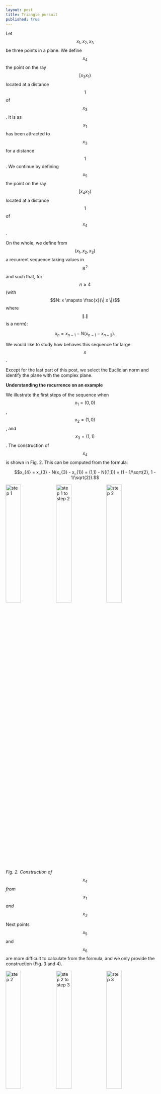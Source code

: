 ```yaml
---
layout: post
title: Triangle pursuit
published: true
---
```

<script src="https://cdn.mathjax.org/mathjax/latest/MathJax.js?config=TeX-AMS-MML_HTMLorMML" type="text/javascript"></script>
Let $$x_1, x_2, x_3$$ be three points in a plane.
We define $$x_4$$ the point on the ray $$[x_3 x_1)$$ located at a distance $$1$$ of $$x_3$$.
It is as $$x_1$$ has been attracted to $$x_3$$ for a distance $$1$$.
We continue by defining $$x_5$$ the point on the ray $$[x_4 x_2)$$ located at a distance $$1$$ of $$x_4$$.

On the whole, we define from $$(x_1, x_2, x_3)$$ a recurrent sequence taking values in $$\mathbb{R}^2$$
and such that, for $$n \geq 4$$ (with $$N: x \mapsto \frac{x}{\| x \|}$$ where $$ \|.\|$$ is a norm):

$$x_{n} = x_{n-1} - N(x_{n-1} - x_{n-3}).$$

We would like to study how behaves this sequence for large $$n$$.


Except for the last part of this post, 
we select the Euclidian norm and identify the plane with the complex plane.

**Understanding the recurrence on an example**

We illustrate the first steps of the sequence when $$x_1=(0,0)$$, $$x_2=(1,0)$$, and $$x_3=(1,1)$$.
The construction of $$x_4$$ is shown in Fig. 2.
This can be computed from the formula:

$$x_{4} = x_{3} - N(x_{3} - x_{1}) = (1,1) - N((1,1)) = (1 - 1/\sqrt{2}, 1 - 1/\sqrt{2}).$$

<img src="../images/2017-6-11-Triangle-pursuit/intro_images/1.png" alt="step 1" width="31%"/>
<img src="../images/2017-6-11-Triangle-pursuit/intro_images/1_begin.png" alt="step 1 to step 2" width="31%"/>
<img src="../images/2017-6-11-Triangle-pursuit/intro_images/1_end.png" alt="step 2" width="31%"/>

*Fig. 2. Construction of $$x_4$$ from $$x_1$$ and $$x_3$$*

Next points $$x_5$$ and $$x_6$$ are more difficult to calculate from the formula, and we only provide the construction (Fig. 3 and 4).

<img src="../images/2017-6-11-Triangle-pursuit/intro_images/2.png" alt="step 2" width="31%"/>
<img src="../images/2017-6-11-Triangle-pursuit/intro_images/2_begin.png" alt="step 2 to step 3" width="31%"/>
<img src="../images/2017-6-11-Triangle-pursuit/intro_images/2_end.png" alt="step 3" width="31%"/>

*Fig. 3. Construction of $$x_5$$ from $$x_2$$ and $$x_4$$*

<img src="../images/2017-6-11-Triangle-pursuit/intro_images/3.png" alt="step 3" width="31%"/>
<img src="../images/2017-6-11-Triangle-pursuit/intro_images/3_begin.png" alt="step 3 to step 4" width="31%"/>
<img src="../images/2017-6-11-Triangle-pursuit/intro_images/3_end.png" alt="step 4" width="31%"/>

*Fig. 4. Construction of $$x_6$$ from $$x_3$$ and $$x_5$$*

After some steps, we obtain $$3$$ adherent points forming an equilateral triangle.
Initial and final steps are shown in Fig. 5.

<center>
<img src="../images/2017-6-11-Triangle-pursuit/intro_images/1.png" alt="step 1"/>
<img src="../images/2017-6-11-Triangle-pursuit/intro_images/14.png" alt="step 14"/>
</center>

*Fig. 5. Initial and final steps*

Note that the sequence may be undefined for some initial triplets (for example when $$x_1 = x_2 = x_3$$).

**Reducing dimension of the problem**
 
Each triplet contains $$6$$ real parameters. We will show that we can reduce the *triangle pursuit* problem to $$1$$ parameter without loss of generality. Explicitly, our final parameter will be $$t \in (0, 2 \pi) \setminus \lbrace \pi \rbrace$$, related with triplet $$(x_1, x_2, x_3) = (0, 1, e^{it})$$.

***Applying rotation and translation***

Suppose that $$(x_n)_n$$ is well-defined from triplet $$(x_1, x_2, x_3)$$.
Let $$\theta \in [0, 2 \pi)$$ and $$b \in \mathbb{C}$$.
Let for $$k \in \lbrace 1, 2, 3 \rbrace$$:
$$x'_k := e^{-i \theta} (x_k - b).$$

Then, for $$k \in \lbrace 1, 2, 3 \rbrace$$, $$x_k = e^{i  \theta} x'_k + b.$$
We rewrite $$x_4$$ as follows:

$$x_4 = x_3 - N(x_3 - x_1) = e^{i  \theta} x'_3 + b - N(e^{i  \theta} x'_3 - e^{i  \theta} x'_1).$$

Because $$N(.)$$ is defined with the Euclidian norm, we obtain:

$$x_4 = e^{i  \theta} x'_3 + b - e^{i  \theta} N( x'_3 - x'_1)
= e^{i  \theta} \left(x'_3 - N( x'_3 - x'_1) \right) + b.$$

Since $$x_4$$ exists, $$x'_3 - N( x'_3 - x'_1)$$ exists and we define:
$$x'_4 := x'_3 - N( x'_3 - x'_1).$$

We can continue and define $$(x'_n)$$ such that for all $$n$$:
$$x'_n := e^{i \theta} x'_n + b.$$

***From 6 to 3 parameters***

Suppose as before that $$(x_n)_n$$ is well-defined from triplet $$(x_1, x_2, x_3)$$.

Rotation and translation have released $$3$$ degree of freedom. 
In this paragraph, we select $$\theta$$ and $$b$$ to obtain a triplet $$(x'_1, x'_2, x'_3)$$
verifying those $$3$$ conditions:

$$x'_1 \text{ on the ray } ]x'_3 0)~~~;~~~x'_2 \in \mathbb{R}^{+}~~~;~~~\| x'_3 \| = 1.$$

Positions of $$x'_1, x'_2, x'_3$$ are illustrated in Fig. 6.

<center><img src="../images/2017-6-11-Triangle-pursuit/three_params/three_param_500.png" alt="positions of x'1 x'2 and x'3 after transformation"/></center>

*Fig. 6. Typical positions of $$x'_1, x'_2$$ and $$x'_3$$ after transformation*

Calculations are tedious, so you can skip them at first reading.

First, we have $$x_3 \neq x_1$$, otherwise $$x_4$$ cannot be defined.
Then, we let:

$$s:= \text{Arg}(x_3 - x_1) \in [0, 2 \pi),$$

$$r:= 1 - \| x_3 - x_1 \| \in (-\infty, 1),$$

$$A \geq 0 \text{ and } t \in [0, 2 \pi) \text{ such that } A e^{-it} := 1 + (x_2 - x_3)e^{-is}.$$

We select:

$$\theta := s - t,$$

$$b:= x_3 - e^{is}.$$

We compute $$x'_1, x'_2, x'_3$$:

$$x'_1 = e^{-i \theta}(x_1 - b) = e^{-i s}e^{i t}(x_1 - x_3 + e^{is}) = e^{-i s}e^{i t}(-(1-r) e^{is} + e^{is}) = r e^{it}.$$

$$x'_2 = e^{-i \theta}(x_2 - b) = e^{-is}e^{it}(x_2 - x_3) + e^{it} = e^{it} (1 + (x_2 - x_3) e^{-is}) =  A.$$

$$x'_3 = e^{-i \theta}(x_3 - b) = e^{-is}e^{it}e^{is} = e^{it}.$$
 
$$x'_1, x'_2, x'_3$$ verify the $$3$$ conditions, so the conclusion.

**From 3 to 1 parameters**

We consider $$(x'_1, x'_2, x'_3)$$ as is the last paragraph.

From the recurrence relation, we obtain: $$x'_4 = 0$$ regardless of $$r$$.
The term $$x'_1$$ is not used for subsequent terms, so we can let $$r = 0$$
and consider $$(x''_1, x''_2, x''_3) = (0, x'_2, x'_3).$$

Then, we observe that $$A \neq 0$$, otherwise $$x''_5$$ cannot be defined.
From the recurrence relation, we obtain: $$x''_5 = 0$$ regardless of remaining $$A$$.
The term $$x''_2$$ is not used for subsequent terms, so we can let $$A = 1$$
and consider $$(x'''_1, x'''_2, x'''_3) = (0, 1, e^{it}).$$

This construction is illustrated in Fig. 7.
 
<img src="../images/2017-6-11-Triangle-pursuit/three_params/three_param_300.png" alt="Three parameters" width="31%"/>
<img src="../images/2017-6-11-Triangle-pursuit/three_params/two_param_300.png" alt="Two parameters" width="31%"/>
<img src="../images/2017-6-11-Triangle-pursuit/three_params/one_param_300.png" alt="One parameter" width="31%"/>

*Fig. 7. From $$3$$ parameters to $$1$$ parameter*
 
We have reduced the problem to $$1$$ dimension without loss of generality.
We observe that parameters $$t = 0 \text{ mod } \pi$$ are impossible. 
We are now interested to understand the behavior of the sequence as a function of $$t$$.

**First terms of the sequence**

Let $$t \in (0, 2 \pi) \setminus \lbrace \pi \rbrace$$ and $$(x_1, x_2, x_3) := (0, 1, e^{it})$$.

We separate the recurrence relation into 2 steps, for $$n \geq 4$$:

$$1. w_n := \frac{1}{\| x_{n-1} - x_{n-3} \|},$$

$$2. x_n = (1- w_n) x_{n-1} + w_n x_{n-3}.$$

First terms are easy:

$$w_4 = 1,$$

$$x_4 = 0.$$

$$w_5 = 1,$$

$$x_5 = 1.$$

After that, it is more and more complex (there may be error with absolute values during computation).
We let $$a := \sin(t/2)$$, $$b := \cos(\frac{t + \pi}{4})$$, $$c := \sin(\frac{t + \pi}{8}).$$

$$w_6 = \frac{1}{2 \mid a \mid},$$

$$x_6 = \left 1 - \frac{1}{2a} \right + \frac{1}{2a} e^{it} = 2 e^{i \frac{t + \pi}{4}} b = (1-\sin\frac{t}{2}) + \cos \frac{t}{2} i.$$

$$w_7 = \frac{1}{2b},$$

$$x_7 = (2b - 1) e^{i \frac{t + \pi}{4}}.$$

$$w_8 = \frac{1}{2c}...$$

Functions with long period appear, all shaped with absolute values everywhere. Maybe some Fourier wizard can help.

**Illustration with other norms**
 
 
Continue here






Remember to add illustration like that


<img src="../images/2017-6-11-Triangle-pursuit/illustration/rot_onenorm.png" alt="Illustration. Adherent points of rotated triangles, when norm one is used"/>

*Fig. 1. Illustration explained later in this post*
